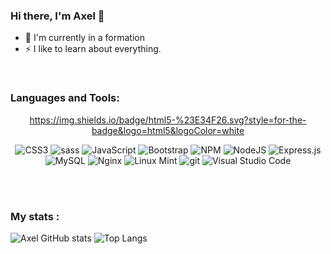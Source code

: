 ### Hi there, I'm Axel 👋 

- 🌱 I'm currently in a formation
- ⚡ I like to learn about everything.

<br />

### Languages and Tools:

<center>
  
https://img.shields.io/badge/html5-%23E34F26.svg?style=for-the-badge&logo=html5&logoColor=white
  
![CSS3](https://img.shields.io/badge/css3-%231572B6.svg?style=for-the-badge&logo=css3&logoColor=white)
![sass](https://img.shields.io/npm/v/sass?color=pink&label=sass&logo=sass&style=for-the-badge)
![JavaScript](https://img.shields.io/badge/javascript-%23323330.svg?style=for-the-badge&logo=javascript&logoColor=%23F7DF1E)
![Bootstrap](https://img.shields.io/badge/bootstrap-%23563D7C.svg?style=for-the-badge&logo=bootstrap&logoColor=white)
![NPM](https://img.shields.io/badge/NPM-%23000000.svg?style=for-the-badge&logo=npm&logoColor=white)
![NodeJS](https://img.shields.io/badge/node.js-6DA55F?style=for-the-badge&logo=node.js&logoColor=white)
![Express.js](https://img.shields.io/badge/express.js-%23404d59.svg?style=for-the-badge&logo=express&logoColor=%2361DAFB)
![MySQL](https://img.shields.io/badge/mysql-%2300f.svg?style=for-the-badge&logo=mysql&logoColor=white)
![Nginx](https://img.shields.io/badge/nginx-%23009639.svg?style=for-the-badge&logo=nginx&logoColor=white)
![Linux Mint](https://img.shields.io/badge/Linux%20Mint-87CF3E?style=for-the-badge&logo=Linux%20Mint&logoColor=white)
![git](https://img.shields.io/npm/v/git?color=orange&label=git&logo=git&style=for-the-badge)
![Visual Studio Code](https://img.shields.io/badge/Visual%20Studio%20Code-0078d7.svg?style=for-the-badge&logo=visual-studio-code&logoColor=white)

</center>

<br />
<br />

### My stats :

![Axel GitHub stats](https://github-readme-stats.vercel.app/api?username=Ax3l72&show_icons=true&theme=github_dark)
![Top Langs](https://github-readme-stats.vercel.app/api/top-langs/?username=Ax3l72&layout=compact&show_icons=true&theme=github_dark)


[website]: https://axeletoile.fr
[linkedin]: https://www.linkedin.com/in/axeletoilefr/

